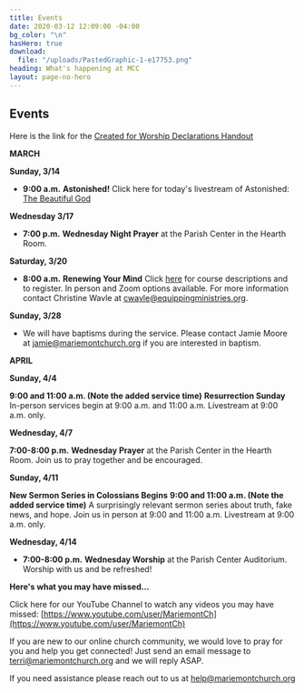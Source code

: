 ```yaml
---
title: Events
date: 2020-03-12 12:09:00 -04:00
bg_color: "\n"
hasHero: true
download:
  file: "/uploads/PastedGraphic-1-e17753.png"
heading: What's happening at MCC
layout: page-no-hero
---
```


## Events

Here is the link for the [Created for Worship Declarations Handout](https://drive.google.com/file/d/1bCTQeDUK1bBI30rwqdyiVlecur89yNSl/view?usp=sharing)

**MARCH**

**Sunday, 3/14**

* **9:00 a.m.** **Astonished!**
Click here for today's livestream of Astonished: [The Beautiful God](https://youtu.be/yFrAc74uOF4) 

**Wednesday 3/17** 

* **7:00 p.m.** **Wednesday Night Prayer** at the Parish Center in the Hearth Room.

**Saturday, 3/20**

* **8:00 a.m.** **Renewing Your Mind** Click [here](http://www.equippingministries.org/) for course descriptions and to register. In person and Zoom options available. For more information contact Christine Wavle at [cwavle@equippingministries.org](cwavle@equippingministries.org).

**Sunday, 3/28**

* We will have baptisms during the service. Please contact Jamie Moore at jamie@mariemontchurch.org if you are interested in baptism.

**APRIL**

**Sunday, 4/4**

**9:00 and 11:00 a.m. (Note the added service time)**
**Resurrection Sunday** In-person services begin at 9:00 a.m. and 11:00 a.m. Livestream at 9:00 a.m. only.

**Wednesday, 4/7**

**7:00-8:00 p.m.** **Wednesday Prayer** at the Parish Center in the Hearth Room. Join us to pray together and be encouraged.

**Sunday, 4/11**

**New Sermon Series in Colossians Begins** 
**9:00 and 11:00 a.m. (Note the added service time)** 
A surprisingly relevant sermon series about truth, fake news, and hope. Join us in person at 9:00 and 11:00 a.m. Livestream at 9:00 a.m. only.

**Wednesday, 4/14**

* **7:00-8:00 p.m.** **Wednesday Worship** at the Parish Center Auditorium.  Worship with us and be refreshed!

**Here's what you may have missed...**

Click here for our YouTube Channel to watch any videos you may have missed:
[https://www.youtube.com/user/MariemontCh](https://www.youtube.com/user/MariemontCh)

If you are new to our online church community, we would love to pray for you and help you get connected! Just send an email message to [terri@mariemontchurch.org](http://terri@mariemontchurch.org) and we will reply ASAP.

If you need assistance please reach out to us at [help@mariemontchurch.org](http://help@mariemontchurch.org)

